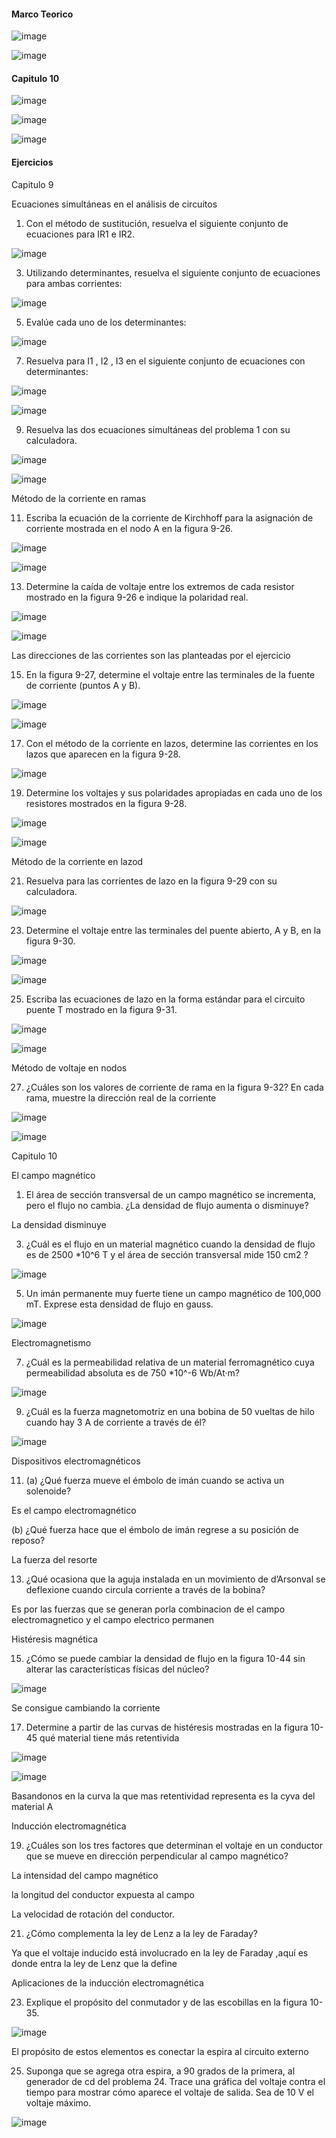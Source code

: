 

#### Marco Teorico

![image](https://user-images.githubusercontent.com/116814386/209998441-1b4d2c93-d318-45ec-aacb-df8977c27b65.png)

![image](https://user-images.githubusercontent.com/116814386/210001611-3f923b54-af6d-4111-9656-bd7e74eba669.png)

#### Capitulo 10

![image](https://user-images.githubusercontent.com/116814386/210005365-9904dd4c-23cf-4ac3-8d5a-063696c9ff29.png)

![image](https://user-images.githubusercontent.com/116814386/210013588-8e9ac712-dd35-4588-a03c-8375edd284b0.png)

![image](https://user-images.githubusercontent.com/116814386/210014591-d3bac13f-55ac-40f5-a15f-48d079e27438.png)

#### Ejercicios

Capitulo 9 

Ecuaciones simultáneas en el análisis de circuitos

1. Con el método de sustitución, resuelva el siguiente conjunto de ecuaciones para IR1 e IR2.

![image](https://user-images.githubusercontent.com/116814386/210297445-bf820e8a-513e-4b1d-895b-ea23adb02302.png)

3. Utilizando determinantes, resuelva el siguiente conjunto de ecuaciones para ambas corrientes:

![image](https://user-images.githubusercontent.com/116814386/210297551-054926ce-c892-4e8b-ab92-9ecc0f3bf36a.png)

5. Evalúe cada uno de los determinantes:

![image](https://user-images.githubusercontent.com/116814386/210297759-7a879fee-2f2b-49e6-b6ed-27b5f9c589b1.png)

7. Resuelva para I1 , I2 , I3 en el siguiente conjunto de ecuaciones con determinantes:

![image](https://user-images.githubusercontent.com/116814386/210297863-40c78856-8134-40d1-921d-0334f6de4d26.png)

![image](https://user-images.githubusercontent.com/116814386/210298178-3db4cebf-8117-4e95-941d-433f41584ae4.png)

9. Resuelva las dos ecuaciones simultáneas del problema 1 con su calculadora.

![image](https://user-images.githubusercontent.com/116814386/210298469-73c338a7-1c69-4bb3-b496-ba92b84039ca.png)

![image](https://user-images.githubusercontent.com/116814386/210298496-b0210a85-05e3-44c2-bd92-c56886915d61.png)

Método de la corriente en ramas

11. Escriba la ecuación de la corriente de Kirchhoff para la asignación de corriente mostrada en el nodo A en la figura 9-26.

![image](https://user-images.githubusercontent.com/116814386/210298779-52106967-f19a-46c1-8f31-5870fb0e9993.png)

![image](https://user-images.githubusercontent.com/116814386/210298835-bd0dad99-b6b6-440a-b4c4-ecd9ad95ad84.png)

13. Determine la caída de voltaje entre los extremos de cada resistor mostrado en la figura 9-26 e indique la polaridad real.

![image](https://user-images.githubusercontent.com/116814386/210298902-03a2e412-b1f3-43c2-955a-159753b4a4e2.png)

![image](https://user-images.githubusercontent.com/116814386/210300033-1441d0c7-1e19-406a-b7c6-6d9ee30351a6.png)

Las direcciones de las corrientes son las planteadas por el ejercicio

15. En la figura 9-27, determine el voltaje entre las terminales de la fuente de corriente (puntos A y B).

![image](https://user-images.githubusercontent.com/116814386/210298932-d92c254c-93fc-4654-80f7-f5573633c1b6.png)

![image](https://user-images.githubusercontent.com/116814386/210300081-4802edfd-c953-4f51-b61b-f780fa8f12ba.png)

17. Con el método de la corriente en lazos, determine las corrientes en los lazos que aparecen en la figura 9-28.

![image](https://user-images.githubusercontent.com/116814386/210300129-af1edce0-67e2-46ff-9a63-5ed241ae0dbd.png)

19. Determine los voltajes y sus polaridades apropiadas en cada uno de los resistores mostrados en la figura 9-28.

![image](https://user-images.githubusercontent.com/116814386/210300568-eac58725-7b7b-4977-b2a9-d099224598be.png)

![image](https://user-images.githubusercontent.com/116814386/210300701-c9dad5e5-4f3c-4ebd-b196-57fbbce38621.png)

Método de la corriente en lazod

21. Resuelva para las corrientes de lazo en la figura 9-29 con su calculadora.

![image](https://user-images.githubusercontent.com/116814386/210300793-602c65fb-04de-4452-92bf-95708a5c54cc.png)

23. Determine el voltaje entre las terminales del puente abierto, A y B, en la figura 9-30.

![image](https://user-images.githubusercontent.com/116814386/210301428-58fd8a69-1c44-449f-b232-afd349bc9cc5.png)

![image](https://user-images.githubusercontent.com/116814386/210301521-d167dda5-b36b-45c6-b9d3-a26c31337bf7.png)

25. Escriba las ecuaciones de lazo en la forma estándar para el circuito puente T mostrado en la figura 9-31.

![image](https://user-images.githubusercontent.com/116814386/210301609-4babb206-0172-4f53-a3a3-1b7632765619.png)

![image](https://user-images.githubusercontent.com/116814386/210301735-4be3f2f3-47e7-45a7-ba69-9d4e2b3a6f85.png)

Método de voltaje en nodos

27. ¿Cuáles son los valores de corriente de rama en la figura 9-32? En cada rama, muestre la dirección real de la corriente

![image](https://user-images.githubusercontent.com/116814386/210302139-1aab0777-14f5-4e1a-9aef-3a5229105ccf.png)

![image](https://user-images.githubusercontent.com/116814386/210302240-8e0ce821-3c02-496e-a6a1-3c757b313daf.png)


Capitulo 10

El campo magnético

1. El área de sección transversal de un campo magnético se incrementa, pero el flujo no cambia. ¿La densidad de flujo aumenta o disminuye?

La densidad disminuye

3.	¿Cuál es el flujo en un material magnético cuando la densidad de flujo es de 2500 *10^6 T y el área de sección transversal mide 150 cm2 ?

![image](https://user-images.githubusercontent.com/116814386/210032605-e9aa7209-a533-4a3f-8f27-a8076d26e6d7.png)

5. Un imán permanente muy fuerte tiene un campo magnético de 100,000 mT. Exprese esta densidad de flujo en gauss.

![image](https://user-images.githubusercontent.com/116814386/210033520-3b19ab52-1dbd-452c-b34e-308368d9af42.png)

Electromagnetismo

7. ¿Cuál es la permeabilidad relativa de un material ferromagnético cuya permeabilidad absoluta es de 750 *10^-6 Wb/At·m?

![image](https://user-images.githubusercontent.com/116814386/210034381-847b0a2a-1a5b-49d6-8e44-285092d05523.png)

9. ¿Cuál es la fuerza magnetomotriz en una bobina de 50 vueltas de hilo cuando hay 3 A de corriente a
través de él?

![image](https://user-images.githubusercontent.com/116814386/210034596-377e10e3-fcc6-41ff-a4df-f6919abfbdf8.png)

Dispositivos electromagnéticos

11. (a) ¿Qué fuerza mueve el émbolo de imán cuando se activa un solenoide?

Es el campo electromagnético 

(b) ¿Qué fuerza hace que el émbolo de imán regrese a su posición de reposo?

La fuerza del resorte 

13. ¿Qué ocasiona que la aguja instalada en un movimiento de d’Arsonval se deflexione cuando circula corriente a través de la bobina?

Es por las fuerzas que se generan porla combinacion de el campo electromagnetico y el campo electrico permanen

Histéresis magnética

15. ¿Cómo se puede cambiar la densidad de flujo en la figura 10-44 sin alterar las características físicas del núcleo?

![image](https://user-images.githubusercontent.com/116814386/210035686-ed3e4ed0-0b7d-4da2-9f41-920450296f6b.png)

Se consigue cambiando la corriente 

17. Determine a partir de las curvas de histéresis mostradas en la figura 10-45 qué material tiene más retentivida

![image](https://user-images.githubusercontent.com/116814386/210035740-c687268a-680d-4bcf-b264-3f380c0de8dd.png)

![image](https://user-images.githubusercontent.com/116814386/210300498-10b4963c-07ca-4dcd-b5d8-b32dfd33faf1.png)


Basandonos en la curva la que mas retentividad representa es la cyva del material A

Inducción electromagnética

19. ¿Cuáles son los tres factores que determinan el voltaje en un conductor que se mueve en dirección perpendicular al campo magnético?

La intensidad del campo magnético

la longitud del conductor expuesta al campo

La velocidad de rotación del conductor.

21. ¿Cómo complementa la ley de Lenz a la ley de Faraday?

Ya que el voltaje inducido está involucrado en la ley de Faraday ,aquí es donde entra la ley de Lenz que la define 

Aplicaciones de la inducción electromagnética

23. Explique el propósito del conmutador y de las escobillas en la figura 10-35.

![image](https://user-images.githubusercontent.com/116814386/210036571-349c8c38-d597-43a1-a1c1-dd601b668ed5.png)

El propósito de estos elementos es conectar la espira al circuito externo

25. Suponga que se agrega otra espira, a 90 grados de la primera, al generador de cd del problema 24. Trace una gráfica del voltaje contra el tiempo para mostrar cómo aparece el voltaje de salida. Sea de 10 V
el voltaje máximo. 

![image](https://user-images.githubusercontent.com/116814386/210037148-42714c53-ef06-4429-8302-ee4981ee18cb.png)

